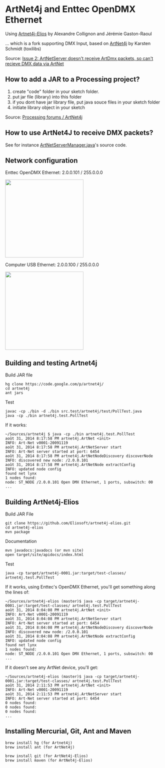 # ArtNet4j and Enttec OpenDMX Ethernet

Using [Artnet4j-Elios](https://github.com/Eliosoft/artnet4j-elios) by Alexandre Collignon and Jérémie Gaston-Raoul

... which is a fork supporting DMX Input, based on [ArtNet4j](https://code.google.com/p/artnet4j/) by Karsten Schmidt (toxilibs)

Source: [Issue 2: ArtNetServer doesn't receive ArtDmx packets, so can't recieve DMX data via ArtNet](https://code.google.com/p/artnet4j/issues/detail?id=2)

## How to add a JAR to a Processing project? 

1. create "code" folder in your sketch folder.
2. put jar file (library) into this folder
3. if you dont have jar library file, put java souce files in your sketch folder
4. initiate library object in your sketch 

Source: [Processing forums / ArtNet4j](http://forum.processing.org/one/topic/artnet4j.html)

## How to use ArtNet4J to receive DMX packets?

See for instance [ArtNetServerManager.java](https://github.com/Eliosoft/elios/blob/master/src/main/java/net/eliosoft/elios/server/ArtNetServerManager.java)'s source code.

## Network configuration

Enttec OpenDMX Ethernet: 2.0.0.101 / 255.0.0.0

<img src="images/enttec-opendmx-ethernet-config.png" height="250" />

Computer USB Ethernet: 2.0.0.100 / 255.0.0.0

<img src="images/apple-usb-ethernet-config.png" height="250" />

## Building and testing Artnet4j

Build JAR file

    hg clone https://code.google.com/p/artnet4j/
    cd artnet4j
    ant jars

Test

    javac -cp ./bin -d ./bin src.test/artnet4j/test/PollTest.java
    java -cp ./bin artnet4j.test.PollTest

If it works:

    ~/Sources/artnet4j $ java -cp ./bin artnet4j.test.PollTest
    août 31, 2014 8:17:58 PM artnet4j.ArtNet <init>
    INFO: Art-Net v0001-20091119
    août 31, 2014 8:17:58 PM artnet4j.ArtNetServer start
    INFO: Art-Net server started at port: 6454
    août 31, 2014 8:17:58 PM artnet4j.ArtNetNodeDiscovery discoverNode
    INFO: discovered new node: /2.0.0.101
    août 31, 2014 8:17:58 PM artnet4j.ArtNetNode extractConfig
    INFO: updated node config
    found net lynx
    1 nodes found:
    node: ST_NODE /2.0.0.101 Open DMX Ethernet, 1 ports, subswitch: 00
    ...

## Building ArtNet4j-Elios

Build JAR File

    git clone https://github.com/Eliosoft/artnet4j-elios.git
    cd artnet4j-elios
    mvn package

Documentation

    mvn javadocs:javadocs (or mvn site)
    open target/site/apidocs/index.html

Test

    java -cp target/artnet4j-0001.jar:target/test-classes/ artnet4j.test.PollTest

If it works, using Enttec's OpenDMX Ethernet, you'll get something along the lines of:

    ~/Sources/artnet4j-elios (master)$ java -cp target/artnet4j-0001.jar:target/test-classes/ artnet4j.test.PollTest
    août 31, 2014 8:04:08 PM artnet4j.ArtNet <init>
    INFO: Art-Net v0001-20091119
    août 31, 2014 8:04:08 PM artnet4j.ArtNetServer start
    INFO: Art-Net server started at port: 6454
    août 31, 2014 8:04:08 PM artnet4j.ArtNetNodeDiscovery discoverNode
    INFO: discovered new node: /2.0.0.101
    août 31, 2014 8:04:08 PM artnet4j.ArtNetNode extractConfig
    INFO: updated node config
    found net lynx
    1 nodes found:
    node: ST_NODE /2.0.0.101 Open DMX Ethernet, 1 ports, subswitch: 00
    ...

If it doesn't see any ArtNet device, you'll get:

    ~/Sources/artnet4j-elios (master)$ java -cp target/artnet4j-0001.jar:target/test-classes/ artnet4j.test.PollTest
    août 31, 2014 2:11:53 PM artnet4j.ArtNet <init>
    INFO: Art-Net v0001-20091119
    août 31, 2014 2:11:53 PM artnet4j.ArtNetServer start
    INFO: Art-Net server started at port: 6454
    0 nodes found:
    0 nodes found:
    0 nodes found:
    ...

## Installing Mercurial, Git, Ant and Maven

    brew install hg (for Artnet4j)
    brew install ant (for ArtNet4j)

    brew install git (for ArtNet4j-Elios)
    brew install maven (for ArtNet4j-Elios)
